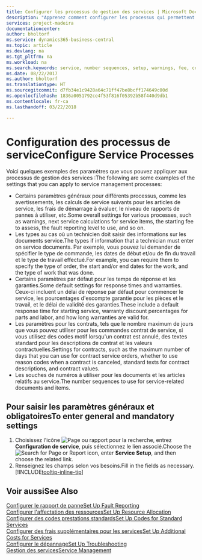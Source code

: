 ```yaml
---
title: Configurer les processus de gestion des services | Microsoft Docs
description: "Apprenez comment configurer les processus qui permettent de vérifier que les clients sont satisfaits de votre service client."
services: project-madeira
documentationcenter: 
author: bholtorf
ms.service: dynamics365-business-central
ms.topic: article
ms.devlang: na
ms.tgt_pltfrm: na
ms.workload: na
ms.search.keywords: service, number sequences, setup, warnings, fee, contracts, warranties
ms.date: 08/22/2017
ms.author: bholtorf
ms.translationtype: HT
ms.sourcegitcommit: d7fb34e1c9428a64c71ff47be8bcff174649c00d
ms.openlocfilehash: 1836a0051792ce4f53f816f05392b58f440d9db1
ms.contentlocale: fr-ca
ms.lasthandoff: 03/22/2018

---
```

# <a name="configure-service-processes"></a><span data-ttu-id="015df-103">Configuration des processus de service</span><span class="sxs-lookup"><span data-stu-id="015df-103">Configure Service Processes</span></span>
<span data-ttu-id="015df-104">Voici quelques exemples des paramètres que vous pouvez appliquer aux processus de gestion des services :</span><span class="sxs-lookup"><span data-stu-id="015df-104">The following are some examples of the settings that you can apply to service management processes:</span></span>  
  
* <span data-ttu-id="015df-105">Certains paramètres généraux pour différents processus, comme les avertissements, les calculs de service suivants pour les articles de service, les frais de démarrage à évaluer, le niveau de rapports de pannes à utiliser, etc.</span><span class="sxs-lookup"><span data-stu-id="015df-105">Some overall settings for various processes, such as warnings, next service calculations for service items, the starting fee to assess, the fault reporting level to use, and so on.</span></span>  
* <span data-ttu-id="015df-106">Les types au cas où un technicien doit saisir des informations sur les documents service.</span><span class="sxs-lookup"><span data-stu-id="015df-106">The types if information that a technician must enter on service documents.</span></span> <span data-ttu-id="015df-107">Par exemple, vous pouvez lui demander de spécifier le type de commande, les dates de début et/ou de fin du travail et le type de travail effectué.</span><span class="sxs-lookup"><span data-stu-id="015df-107">For example, you can require them to specify the type of order, the start and/or end dates for the work, and the type of work that was done.</span></span>  
* <span data-ttu-id="015df-108">Certains paramètres par défaut pour les temps de réponse et les garanties.</span><span class="sxs-lookup"><span data-stu-id="015df-108">Some default settings for response times and warranties.</span></span> <span data-ttu-id="015df-109">Ceux-ci incluent un délai de réponse par défaut pour commencer le service, les pourcentages d'escompte garantie pour les pièces et le travail, et le délai de validité des garanties.</span><span class="sxs-lookup"><span data-stu-id="015df-109">These include a default response time for starting service, warranty discount percentages for parts and labor, and how long warranties are valid for.</span></span>  
* <span data-ttu-id="015df-110">Les paramètres pour les contrats, tels que le nombre maximum de jours que vous pouvez utiliser pour les commandes contrat de service, si vous utilisez des codes motif lorsqu'un contrat est annulé, des textes standard pour les descriptions de contrat et les valeurs contractuelles.</span><span class="sxs-lookup"><span data-stu-id="015df-110">Settings for contracts, such as the maximum number of days that you can use for contract service orders, whether to use reason codes when a contract is canceled, standard texts for contract descriptions, and contract values.</span></span>  
* <span data-ttu-id="015df-111">Les souches de numéros à utiliser pour les documents et les articles relatifs au service.</span><span class="sxs-lookup"><span data-stu-id="015df-111">The number sequences to use for service-related documents and items.</span></span>  

## <a name="to-enter-general-and-mandatory-settings"></a><span data-ttu-id="015df-112">Pour saisir les paramètres généraux et obligatoires</span><span class="sxs-lookup"><span data-stu-id="015df-112">To enter general and mandatory settings</span></span>
1. <span data-ttu-id="015df-113">Choisissez l'icône ![Page ou rapport pour la recherche](media/ui-search/search_small.png "icône Page ou rapport pour la recherche"), entrez **Configuration de service**, puis sélectionnez le lien associé.</span><span class="sxs-lookup"><span data-stu-id="015df-113">Choose the ![Search for Page or Report](media/ui-search/search_small.png "Search for Page or Report icon") icon, enter **Service Setup**, and then choose the related link.</span></span>
2. <span data-ttu-id="015df-114">Renseignez les champs selon vos besoins.</span><span class="sxs-lookup"><span data-stu-id="015df-114">Fill in the fields as necessary.</span></span> [!INCLUDE[tooltip-inline-tip](includes/tooltip-inline-tip_md.md)]  

## <a name="see-also"></a><span data-ttu-id="015df-115">Voir aussi</span><span class="sxs-lookup"><span data-stu-id="015df-115">See Also</span></span>  
[<span data-ttu-id="015df-116">Configurer le rapport de panne</span><span class="sxs-lookup"><span data-stu-id="015df-116">Set Up Fault Reporting</span></span>](service-how-setup-fault-reporting.md)  
[<span data-ttu-id="015df-117">Configurer l'affectation des ressources</span><span class="sxs-lookup"><span data-stu-id="015df-117">Set Up Resource Allocation</span></span>](service-how-setup-resource-allocation.md)  
[<span data-ttu-id="015df-118">Configurer des codes prestations standards</span><span class="sxs-lookup"><span data-stu-id="015df-118">Set Up Codes for Standard Services</span></span>](service-how-setup-service-coding.md)  
[<span data-ttu-id="015df-119">Configurer des frais supplémentaires pour les services</span><span class="sxs-lookup"><span data-stu-id="015df-119">Set Up Additional Costs for Services</span></span>](service-how-setup-service-costs-pricing.md)  
[<span data-ttu-id="015df-120">Configurer le dépannage</span><span class="sxs-lookup"><span data-stu-id="015df-120">Set Up Troubleshooting</span></span>](service-how-setup-troubleshooting.md)  
[<span data-ttu-id="015df-121">Gestion des services</span><span class="sxs-lookup"><span data-stu-id="015df-121">Service Management</span></span>](service-service.md)  

